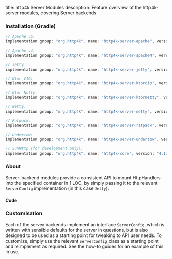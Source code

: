 title: http4k Server Modules
description: Feature overview of the http4k-server modules, covering Server backends

### Installation (Gradle)

```groovy
// Apache v5: 
implementation group: "org.http4k", name: "http4k-server-apache", version: "4.13.0.0"

// Apache v4: 
implementation group: "org.http4k", name: "http4k-server-apache4", version: "4.13.0.0"

// Jetty: 
implementation group: "org.http4k", name: "http4k-server-jetty", version: "4.13.0.0"

// Ktor CIO: 
implementation group: "org.http4k", name: "http4k-server-ktorcio", version: "4.13.0.0"

// Ktor Netty: 
implementation group: "org.http4k", name: "http4k-server-ktornetty", version: "4.13.0.0"

// Netty: 
implementation group: "org.http4k", name: "http4k-server-netty", version: "4.13.0.0"

// Ratpack: 
implementation group: "org.http4k", name: "http4k-server-ratpack", version: "4.13.0.0"

// Undertow: 
implementation group: "org.http4k", name: "http4k-server-undertow", version: "4.13.0.0"

// SunHttp (for development only): 
implementation group: "org.http4k", name: "http4k-core", version: "4.13.0.0"
```

### About
Server-backend modules provide a consistent API to mount HttpHandlers into the specified container in 1 LOC, by 
simply passing it to the relevant `ServerConfig` implementation (in this case `Jetty`):

#### Code [<img class="octocat"/>](https://github.com/http4k/http4k/blob/master/src/docs/guide/reference/servers/example_http.kt)

<script src="https://gist-it.appspot.com/https://github.com/http4k/http4k/blob/master/src/docs/guide/reference/servers/example_http.kt"></script>

### Customisation
Each of the server backends implement an interface `ServerConfig`, which is written with sensible defaults for the server in questions, 
but is also designed to be used as a starting point for tweaking to API user needs. To customize, simply use the relevant `ServerConfig` 
class as a starting point and reimplement as required. See the how-to guides for an example of this in use.
